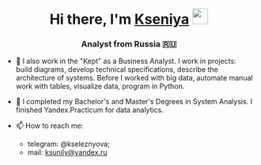 
<h1 align="center">Hi there, I'm <a href="https://github.com/kseleznyova" target="_blank">Kseniya</a> 
<img src="https://github.com/blackcater/blackcater/raw/main/images/Hi.gif" height="32"/></h1>
<h3 align="center">Analyst from Russia 🇷🇺</h3>

- 🔭 I also work in the "Kept" as a Business Analyst. I work in projects: build diagrams, develop technical specifications, describe the architecture of systems. Before I worked with big data, automate manual work with tables, visualize data, program in Python.
- 🌱 I completed my Bachelor's and Master's Degrees in System Analysis. I finished Yandex.Practicum for data analytics.

- 📫 How to reach me: 
   * telegram: @kseleznyova;
   * mail: ksunily@yandex.ru
